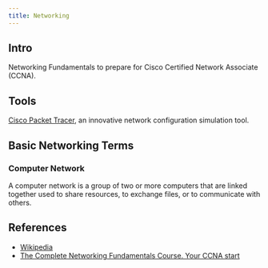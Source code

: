 ```yaml
---
title: Networking
---
```


## Intro
Networking Fundamentals to prepare for Cisco Certified Network Associate (CCNA).

## Tools
[Cisco Packet Tracer](https://skillsforall.com/course/getting-started-cisco-packet-tracer), an innovative network configuration simulation tool.

## Basic Networking Terms

### Computer Network
A computer network is a group of two or more computers that are linked together used to share resources, to exchange files, or to communicate with others.

## References

- [Wikipedia](https://www.wikipedia.org/)
- [The Complete Networking Fundamentals Course. Your CCNA start](https://www.udemy.com/share/101WrE/)
